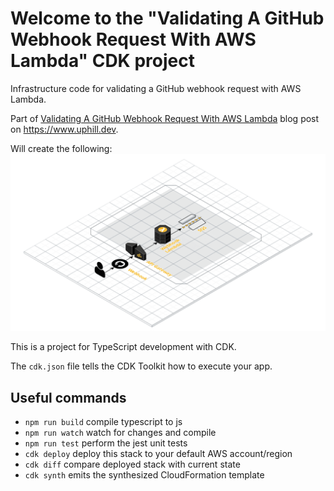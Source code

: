 # Welcome to the "Validating A GitHub Webhook Request With AWS Lambda" CDK project

Infrastructure code for validating a GitHub webhook request with AWS Lambda.

Part of [Validating A GitHub Webhook Request With AWS Lambda](https://www.uphill.dev/blog/validating-github-webhook/)
blog post on https://www.uphill.dev. 

Will create the following:
![Webhook infrastructure](webhook_lambda.png)

This is a project for TypeScript development with CDK.

The `cdk.json` file tells the CDK Toolkit how to execute your app.

## Useful commands

 * `npm run build`   compile typescript to js
 * `npm run watch`   watch for changes and compile
 * `npm run test`    perform the jest unit tests
 * `cdk deploy`      deploy this stack to your default AWS account/region
 * `cdk diff`        compare deployed stack with current state
 * `cdk synth`       emits the synthesized CloudFormation template
